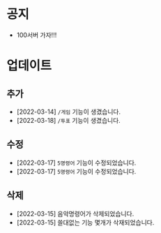 # 공지
- 100서버 가자!!!

# 업데이트

## 추가
- [2022-03-14] `/게임` 기능이 생겼습니다.
- [2022-03-18] `/투표` 기능이 생겼습니다.

## 수정
- [2022-03-17] `5명령어` 기능이 수정되었습니다.
- [2022-03-17] `5명령어` 기능이 수정되었습니다.

## 삭제
- [2022-03-15] 음악명령어가 삭제되었습니다. 
- [2022-03-15] 쓸대없는 기능 몇개가 삭재되었습니다.
